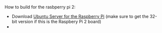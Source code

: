 How to build for the rasbperry pi 2:
* Download [Ubuntu Server for the Raspberry Pi](https://ubuntu.com/download/raspberry-pi) (make sure to get the 32-bit version if this is the Raspbery Pi 2 board)
* 